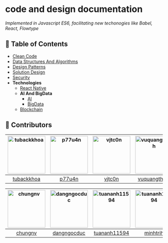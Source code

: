 
# code and design documentation  
*Implemented in Javascript ES6, facilitating new techonogies like Babel, React, Flowtype*

## 📗 Table of Contents
  - [Clean Code](./Code/README.md)
  - [Data Structures And Algorithms](./Algorithms/README.md)
  - [Design Patterns](./Patterns/README.md)
  - [Solution Design](./Design/README.md)
  - [Security](./Security/README.md)
  - **Technologies**  
    - [React Native](./Technologies/ReactNative/README.md)  
    - **AI And BigData**  
      - [AI](./Technologies/AI/README.md)  
      - [BigData](./Technologies/BigData/README.md)  
    - [Blockchain](./Technologies/Blockchain/README.md)  

## 👬 Contributors
| [<img alt="tubackkhoa" src="https://avatars2.githubusercontent.com/u/5299269?s=460&v=4" width="120">](https://github.com/tubackkhoa) | [<img alt="p77u4n" src="https://avatars2.githubusercontent.com/u/1572335?s=460&v=4" width="120">](https://github.com/p77u4n) | [<img alt="vjtc0n" src="https://avatars3.githubusercontent.com/u/13517057?s=460&v=4" width="120">](https://github.com/vjtc0n) | [<img alt="vuquangthinh" src="https://avatars0.githubusercontent.com/u/1710072?s=460&v=4" width="120">](https://github.com/vuquangthinh) |
| :----------------------------------------------------------------------------------------------------------------------------------: | :--------------------------------------------------------------------------------------------------------------------------: | :---------------------------------------------------------------------------------------------------------------------------: | :--------------------------------------------------------------------------------------------------------------------------------------: |
|                                             [tubackkhoa](https://github.com/tubackkhoa)                                              |                                             [p77u4n](https://github.com/p77u4n)                                              |                                              [vjtc0n](https://github.com/vjtc0n)                                              |                                             [vuquangthinh](https://github.com/vuquangthinh)                                              |

| [<img alt="chungnv" src="https://avatars1.githubusercontent.com/u/25833158?s=460&v=4" width="120">](https://github.com/chungnv) | [<img alt="dangngocduc" src="https://avatars0.githubusercontent.com/u/10508979?s=460&v=4" width="120">](https://github.com/dangngocduc) | [<img alt="tuananh11594" src="https://avatars3.githubusercontent.com/u/11712167?s=460&v=4" width="120">](https://github.com/tuananh11594) | [<img alt="tuananh11594" src="https://avatars3.githubusercontent.com/u/18483594?s=460&v=4" width="120">](https://github.com/minhtrih) |
| :-----------------------------------------------------------------------------------------------------------------------------: | :-------------------------------------------------------------------------------------------------------------------------------------: | :---------------------------------------------------------------------------------------------------------------------------------------: | :-----------------------------------------------------------------------------------------------------------------------------------: |
|                                              [chungnv](https://github.com/chungnv)                                              |                                              [dangngocduc](https://github.com/dangngocduc)                                              |                                              [tuananh11594](https://github.com/tuananh11594)                                              |                                                [minhtrih](https://github.com/minhtrih)                                                |

